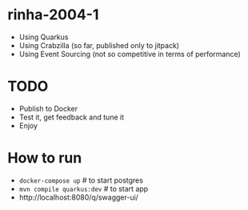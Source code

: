 # rinha-2004-1

* Using Quarkus
* Using Crabzilla (so far, published only to jitpack)
* Using Event Sourcing (not so competitive in terms of performance)

# TODO

* Publish to Docker
* Test it, get feedback and tune it
* Enjoy

# How to run

* `docker-compose up`             # to start postgres
* `mvn compile quarkus:dev`       # to start app
* http://localhost:8080/q/swagger-ui/
